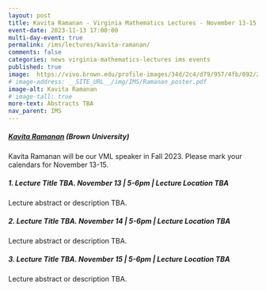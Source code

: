 ```yaml
---
layout: post
title: Kavita Ramanan - Virginia Mathematics Lectures - November 13-15, 2023
event-date: 2023-11-13 17:00:00
multi-day-event: true
permalink: /ims/lectures/kavita-ramanan/
comments: false
categories: news virginia-mathematics-lectures ims events
published: true
image:  https://vivo.brown.edu/profile-images/34d/2c4/d79/957/4fb/092/2d8/676/d38/161/6a/kramanan_photo_.jpg
# image-address: __SITE_URL__/img/IMS/Ramanan_poster.pdf
image-alt: Kavita Ramanan
# image-tall: true
more-text: Abstracts TBA
nav_parent: IMS
---
```


<h5 class="mt-1 mb-4"><a href="https://www.brown.edu/academics/applied-mathematics/faculty/kavita-ramanan/home">Kavita Ramanan</a> (Brown University)</h5>

Kavita Ramanan will be our VML speaker in Fall 2023. Please mark your calendars for November 13-15.

<!--more-->

##### 1. Lecture Title TBA. November 13 | 5-6pm | Lecture Location TBA

Lecture abstract or description TBA.

##### 2. Lecture Title TBA. November 14 | 5-6pm | Lecture Location TBA

Lecture abstract or description TBA.

##### 3. Lecture Title TBA. November 15 | 5-6pm | Lecture Location TBA

Lecture abstract or description TBA.


